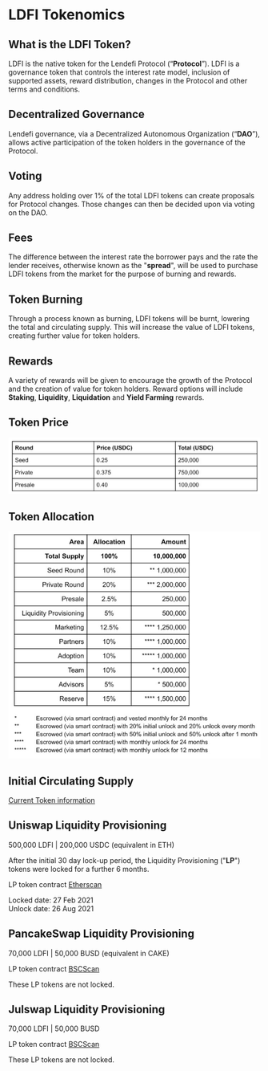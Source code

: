 # LDFI Tokenomics

## What is the LDFI Token?

LDFI is the native token for the Lendefi Protocol \(“**Protocol**”\). LDFI is a governance token that controls the interest rate model, inclusion of supported assets, reward distribution, changes in the Protocol and other terms and conditions.

## Decentralized Governance <a id="50c0"></a>

Lendefi governance, via a Decentralized Autonomous Organization \(“**DAO**”\), allows active participation of the token holders in the governance of the Protocol.

## Voting <a id="fda8"></a>

Any address holding over 1% of the total LDFI tokens can create proposals for Protocol changes. Those changes can then be decided upon via voting on the DAO.

## Fees <a id="5091"></a>

The difference between the interest rate the borrower pays and the rate the lender receives, otherwise known as the "**spread**", will be used to purchase LDFI tokens from the market for the purpose of burning and rewards.

## Token Burning <a id="98bc"></a>

Through a process known as burning, LDFI tokens will be burnt, lowering the total and circulating supply. This will increase the value of LDFI tokens, creating further value for token holders.

## Rewards <a id="4457"></a>

A variety of rewards will be given to encourage the growth of the Protocol and the creation of value for token holders. Reward options will include **Staking**, **Liquidity**, **Liquidation** and **Yield Farming** rewards.

## Token Price

![](.gitbook/assets/image%20%284%29.png)

## Token Allocation <a id="6e77"></a>

![](.gitbook/assets/image%20%2817%29.png)

## Initial Circulating Supply <a id="46b9"></a>

[Current Token information](https://www.coingecko.com/en/coins/lendefi-token)

## Uniswap Liquidity Provisioning <a id="6886"></a>

500,000 LDFI \| 200,000 USDC \(equivalent in ETH\)   
  
After the initial 30 day lock-up period, the Liquidity Provisioning \("**LP**"\) tokens were locked for a further 6 months. 

LP token contract [Etherscan](https://etherscan.io/address/0xFFdfECc153b1b61B8dD0443eb258BB209830A666)   
  
Locked date: 27 Feb 2021   
Unlock date: 26 Aug 2021

## PancakeSwap Liquidity Provisioning <a id="6886"></a>

70,000 LDFI \| 50,000 BUSD \(equivalent in CAKE\)   
  
LP token contract [BSCScan](https://bscscan.com/address/0x4219c64218aa71f0ba3a9d4ae35633ad99a47bc7)  
  
These LP tokens are not locked. 

## Julswap Liquidity Provisioning <a id="6886"></a>

70,000 LDFI \| 50,000 BUSD   
  
LP token contract [BSCScan](https://bscscan.com/address/0x622300791ba3e7ae2972ab08d5abe498c8f709dc)  
  
These LP tokens are not locked. 

